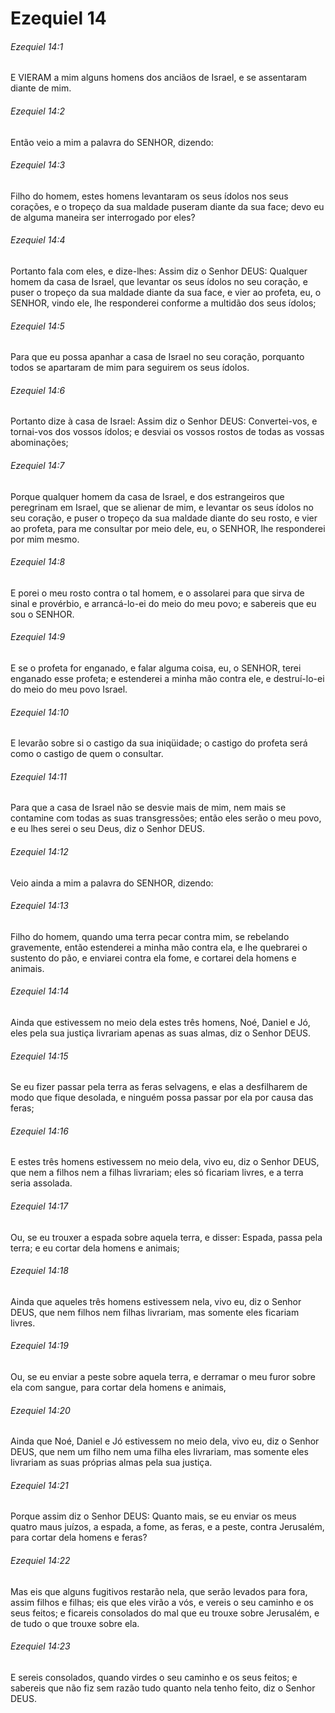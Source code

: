 # Ezequiel 14

###### Ezequiel 14:1

E VIERAM a mim alguns homens dos anciãos de Israel, e se assentaram diante de mim.

###### Ezequiel 14:2

Então veio a mim a palavra do SENHOR, dizendo:

###### Ezequiel 14:3

Filho do homem, estes homens levantaram os seus ídolos nos seus corações, e o tropeço da sua maldade puseram diante da sua face; devo eu de alguma maneira ser interrogado por eles?

###### Ezequiel 14:4

Portanto fala com eles, e dize-lhes: Assim diz o Senhor DEUS: Qualquer homem da casa de Israel, que levantar os seus ídolos no seu coração, e puser o tropeço da sua maldade diante da sua face, e vier ao profeta, eu, o SENHOR, vindo ele, lhe responderei conforme a multidão dos seus ídolos;

###### Ezequiel 14:5

Para que eu possa apanhar a casa de Israel no seu coração, porquanto todos se apartaram de mim para seguirem os seus ídolos.

###### Ezequiel 14:6

Portanto dize à casa de Israel: Assim diz o Senhor DEUS: Convertei-vos, e tornai-vos dos vossos ídolos; e desviai os vossos rostos de todas as vossas abominações;

###### Ezequiel 14:7

Porque qualquer homem da casa de Israel, e dos estrangeiros que peregrinam em Israel, que se alienar de mim, e levantar os seus ídolos no seu coração, e puser o tropeço da sua maldade diante do seu rosto, e vier ao profeta, para me consultar por meio dele, eu, o SENHOR, lhe responderei por mim mesmo.

###### Ezequiel 14:8

E porei o meu rosto contra o tal homem, e o assolarei para que sirva de sinal e provérbio, e arrancá-lo-ei do meio do meu povo; e sabereis que eu sou o SENHOR.

###### Ezequiel 14:9

E se o profeta for enganado, e falar alguma coisa, eu, o SENHOR, terei enganado esse profeta; e estenderei a minha mão contra ele, e destruí-lo-ei do meio do meu povo Israel.

###### Ezequiel 14:10

E levarão sobre si o castigo da sua iniqüidade; o castigo do profeta será como o castigo de quem o consultar.

###### Ezequiel 14:11

Para que a casa de Israel não se desvie mais de mim, nem mais se contamine com todas as suas transgressões; então eles serão o meu povo, e eu lhes serei o seu Deus, diz o Senhor DEUS.

###### Ezequiel 14:12

Veio ainda a mim a palavra do SENHOR, dizendo:

###### Ezequiel 14:13

Filho do homem, quando uma terra pecar contra mim, se rebelando gravemente, então estenderei a minha mão contra ela, e lhe quebrarei o sustento do pão, e enviarei contra ela fome, e cortarei dela homens e animais.

###### Ezequiel 14:14

Ainda que estivessem no meio dela estes três homens, Noé, Daniel e Jó, eles pela sua justiça livrariam apenas as suas almas, diz o Senhor DEUS.

###### Ezequiel 14:15

Se eu fizer passar pela terra as feras selvagens, e elas a desfilharem de modo que fique desolada, e ninguém possa passar por ela por causa das feras;

###### Ezequiel 14:16

E estes três homens estivessem no meio dela, vivo eu, diz o Senhor DEUS, que nem a filhos nem a filhas livrariam; eles só ficariam livres, e a terra seria assolada.

###### Ezequiel 14:17

Ou, se eu trouxer a espada sobre aquela terra, e disser: Espada, passa pela terra; e eu cortar dela homens e animais;

###### Ezequiel 14:18

Ainda que aqueles três homens estivessem nela, vivo eu, diz o Senhor DEUS, que nem filhos nem filhas livrariam, mas somente eles ficariam livres.

###### Ezequiel 14:19

Ou, se eu enviar a peste sobre aquela terra, e derramar o meu furor sobre ela com sangue, para cortar dela homens e animais,

###### Ezequiel 14:20

Ainda que Noé, Daniel e Jó estivessem no meio dela, vivo eu, diz o Senhor DEUS, que nem um filho nem uma filha eles livrariam, mas somente eles livrariam as suas próprias almas pela sua justiça.

###### Ezequiel 14:21

Porque assim diz o Senhor DEUS: Quanto mais, se eu enviar os meus quatro maus juízos, a espada, a fome, as feras, e a peste, contra Jerusalém, para cortar dela homens e feras?

###### Ezequiel 14:22

Mas eis que alguns fugitivos restarão nela, que serão levados para fora, assim filhos e filhas; eis que eles virão a vós, e vereis o seu caminho e os seus feitos; e ficareis consolados do mal que eu trouxe sobre Jerusalém, e de tudo o que trouxe sobre ela.

###### Ezequiel 14:23

E sereis consolados, quando virdes o seu caminho e os seus feitos; e sabereis que não fiz sem razão tudo quanto nela tenho feito, diz o Senhor DEUS.

